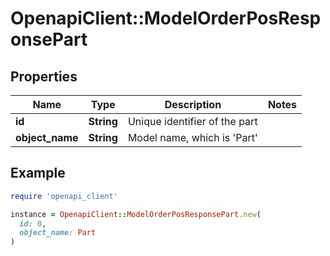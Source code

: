 # OpenapiClient::ModelOrderPosResponsePart

## Properties

| Name | Type | Description | Notes |
| ---- | ---- | ----------- | ----- |
| **id** | **String** | Unique identifier of the part |  |
| **object_name** | **String** | Model name, which is &#39;Part&#39; |  |

## Example

```ruby
require 'openapi_client'

instance = OpenapiClient::ModelOrderPosResponsePart.new(
  id: 0,
  object_name: Part
)
```

